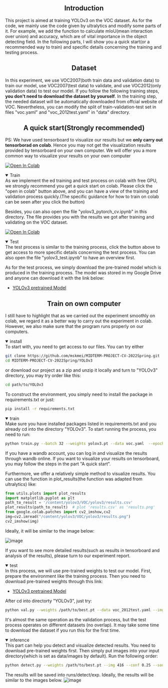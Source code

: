 ## <div align="center">Introduction</div>
This project is aimed at training YOLOv3 on the VOC dataset. As for the code, we mainly use the code given by ultralytics and modify some parts of it. For example, we add the function to calculate mIoU(mean interaction over union) and accuracy, which are of vital importance in the object detecting field. In the following parts, I will show you a quick start(or a recommended way to train) and specific details concerning the training and testing process.
## <div align="center">Dataset</div>
In this experiment, we use VOC2007(both train data and validation data) to train our model, use VOC2007(test data) to validate, and use VOC2012(only validation data) to test our model. If you follow the following training steps, **you don't need to download the dataset by yourself**. In the training step, the needed dataset will be automatically downloaded from offcial website of VOC. Nevertheless, you can modify the split of train-validation-test set in files "voc.yaml" and "voc_2012test.yaml" in "data" directory.
## <div align="center">A quick start(Strongly recommended)</div>
PS: We have used tensorboard to visualize our results but we **only carry out tensorborad on colab**. Hence you may not get the visualization results provided by tensorboard on your own computer. We will offer you a more common way to visualize your results on your own computer

 [![Open In Colab](https://colab.research.google.com/assets/colab-badge.svg)](https://colab.research.google.com/github/mskmei/MIDTERM-PROJECT-CV-2022Spring/blob/main/YOLOv3/yolov3_pytorch_cv.ipynb)  
<details open>
 <summary>Train</summary>   
As we implement the ed training and test process on colab with free GPU, we strongly recommend you get a quick start on colab. Please click the "open in colab" button above, and you can have a view of the training and validation process quickly.(The specific guidance for how to train on colab can be seen after you click the button)

 Besides, you can also open the file "yolov3_pytorch_cv.ipynb" in this directory. The file provides you with the results we got after training and validating on the VOC dataset.
</details>

 [![Open In Colab](https://colab.research.google.com/assets/colab-badge.svg)](https://colab.research.google.com/github/mskmei/MIDTERM-PROJECT-CV-2022Spring/blob/main/YOLOv3/yolov3_test.ipynb) 
 
<details  open>
 <summary>Test</summary>   
The test process is similar to the training process, click the button above to get access to more specific details concerning the test process. You can also open the file "yolov3_test.ipynb" to have an overview first.
 
 As for the test process, we simply download the pre-trained model which is produced in the training process. The model was stored in my Google Drive and anyone can download it with the link below:
 
* [YOLOv3 pretrained Model](https://drive.google.com/file/d/1Pglfi0Y8poLzsEPrNgKb0GYXpVjwKtn1/view?usp=sharing)
</details>

## <div align="center">Train on own computer</div>
I still have to highlight that as we carried out the experiment smoothly on colab, we regard it as a better way to carry out the experiment in colab. However, we also make sure that the program runs properly on our computers.

<details open>
<summary>install</summary>
To start with, you need to get access to our files. You can try either

```bash
git clone https://github.com/mskmei/MIDTERM-PROJECT-CV-2022Spring.git
cd MIDTERM-PROJECT-CV-2022Spring/YOLOv3
```
or download our project as a zip and unzip it locally and turn to "YOLOv3" directory, you may try order like this:
 
```bash
cd path/to/YOLOv3
```
 
To construct the environment, you simply need to install the package in requirements.txt or just:
```bash
pip install -r requirements.txt
```
</details>

<details open>
<summary>train</summary>
Make sure you have installed packages listed in requirements.txt and you already cd into the directory "YOLOv3". To start running the process, you need to run:
 
```bash
python train.py --batch 32 --weights yolov3.pt --data voc.yaml  --epochs 75 --img 416  --project VOC --name 'yolov3' --cache --hyp hyp.VOC.yaml 
```
 
If you have a wandb account, you can log in and visualize the results through wandb online. If you want to visualize your results on tensorboard, you may follow the steps in the part "A quick start".
 
Furthermore, we offer a relatively simple method to visualize results. You can use the function in plot_results(the function was adapted from ultralytics) like:
 
```python
from utils.plots import plot_results
import matplotlib.pyplot as plt
path_to_result = '/content/yolov3/VOC/yolov3/results.csv'
plot_results(path_to_result)  # plot 'results.csv' as 'results.png'
from google.colab.patches import cv2_imshow,cv2
img=cv2.imread("/content/yolov3/VOC/yolov3/results.png")
cv2_imshow(img)
```
Ideally, it will be similar to the image below:

![image](https://raw.githubusercontent.com/mskmei/MIDTERM-PROJECT-CV-2022Spring/main/YOLOv3/results.png)
 
If you want to see more detailed results(such as results in tensorboard and analysis of the results), please turn to our experiment report.
</details>

<details open>
<summary>test</summary>
In this process, we will use pre-trained weights to test our model. First, prepare the environment like the training process. Then you need to download pre-trained weights through this link:
 
* [YOLOv3 pretrained Model](https://drive.google.com/file/d/1Pglfi0Y8poLzsEPrNgKb0GYXpVjwKtn1/view?usp=sharing)

After cd into directorty "YOLOv3", just try:
```bash
python val.py --weights /path/to/best.pt --data voc_2012test.yaml --img 416 --iou 0.5
```
It's almost the same operation as the validation process, but the test process operates on different datasets (no overlap). It may take some time to download the dataset if you run this for the first time.
</details>
<details open>
<summary>inference</summary>
This part can help you detect and visualize detected results. You need to download pre-trained weights first. Then simply put images into your input directory(which is set as data/images by default). Run the following order:
 
```bash
python detect.py --weights /path/to/best.pt --img 416 --conf 0.25 --source data/images
```
 
The results will be saved into runs/detect/exp. Ideally, the results will be similar to the images below.
![image](https://raw.githubusercontent.com/mskmei/MIDTERM-PROJECT-CV-2022Spring/main/YOLOv3/person.jpg)
